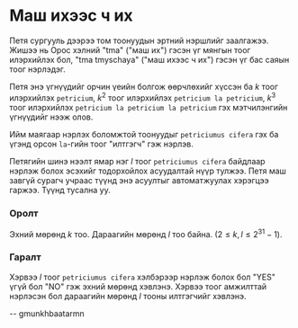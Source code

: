 Маш ихээс ч их
==============
Петя сургууль дээрээ том тоонуудын эртний нэршлийг заалгажээ. Жишээ нь Орос
хэлний "tma" ("маш их") гэсэн үг мянгын тоог илэрхийлэх бол, "tma tmyschaya"
("маш ихээс ч их") гэсэн үг бас саяын тоог нэрлэдэг.

Петя энэ үгнүүдийг орчин үеийн болгож өөрчлөхийг хүссэн ба $k$ тоог илэрхийлэх
`petricium`, $k^2$ тоог илэрхийлэх `petricium la petricium`, $k^3$ тоог
илэрхийлэх `petricium la petricium la petricium` гэх мэтчилэнгийн үгнүүдийг нээж
олов.

Ийм маягаар нэрлэх боломжтой тоонуудыг `petriciumus cifera` гэх ба үгэнд орсон
`la`-гийн тоог "илтгэгч" гэж нэрлэв.

Петягийн шинэ нээлт ямар нэг $l$ тоог `petriciumus cifera` байдлаар нэрлэж болох
эсэхийг тодорхойлох асуудалтай нүүр тулжээ. Петя маш завгүй сурагч учраас түүнд
энэ асуултыг автоматжуулах хэрэгцээ гаржээ. Түүнд тусална уу.


### Оролт
Эхний мөрөнд $k$ тоо. Дараагийн мөрөнд $l$ тоо байна. ($2 ≤ k, l ≤ 2^{31}-1$).


### Гаралт
Хэрвээ $l$ тоог `petriciumus cifera` хэлбэрээр нэрлэж болох бол "YES" үгүй бол
"NO" гэж эхний мөрөнд хэвлэнэ. Хэрвээ тоог амжилттай нэрлэсэн бол дараагийн
мөрөнд $l$ тооны илтгэгчийг хэвлэнэ.

-- gmunkhbaatarmn
